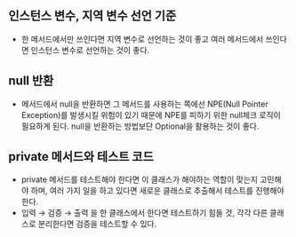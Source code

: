 ## 인스턴스 변수, 지역 변수 선언 기준
- 한 메서드에서만 쓰인다면 지역 변수로 선언하는 것이 좋고 여러 메서드에서 쓰인다면 인스턴스 변수로 선언하는 것이 좋다.

## null 반환
- 메서드에서 null을 반환하면 그 메서드를 사용하는 쪽에선 NPE(Null Pointer Exception)를 발생시킬 위험이 있기 때문에 NPE를 피하기 위한 null체크 로직이 필요하게 된다. null을 반환하는 방법보단 Optional을 활용하는 것이 좋다.

## private 메서드와 테스트 코드
- private 메서드를 테스트해야 한다면 이 클래스가 해야하는 역할이 맞는지 고민해야 하며, 여러 가지 일을 하고 있다면 새로운 클래스로 추출해서 테스트를 진행해야 한다.
- 입력 → 검증 → 출력 을 한 클래스에서 한다면 테스트하기 힘들 것, 각각 다른 클래스로 분리한다면 검증을 테스트할 수 있다.
